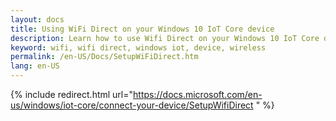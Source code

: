 ```yaml
---
layout: docs
title: Using WiFi Direct on your Windows 10 IoT Core device
description: Learn how to use Wifi Direct on your Windows 10 IoT Core device
keyword: wifi, wifi direct, windows iot, device, wireless
permalink: /en-US/Docs/SetupWiFiDirect.htm
lang: en-US
---
```

{% include redirect.html url="https://docs.microsoft.com/en-us/windows/iot-core/connect-your-device/SetupWifiDirect " %}
